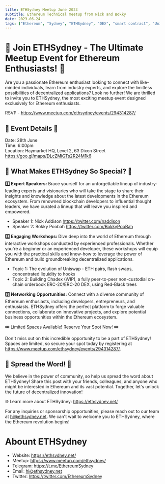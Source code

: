 ```yaml
---
title: ETHSydney Meetup June 2023
subtitle: Ethereum Technical meetup from Nick and Bokky
date: 2023-06-24
tags: ["Ethereum", "Sydney", "ETHSydney", "DEX", "smart contract", "Uniswap"]
---
```


# 📣 Join ETHSydney - The Ultimate Meetup Event for Ethereum Enthusiasts! 🚀

Are you a passionate Ethereum enthusiast looking to connect with like-minded individuals, learn from industry experts, and explore the limitless possibilities of decentralized applications? Look no further! We are thrilled to invite you to ETHSydney, the most exciting meetup event designed exclusively for Ethereum enthusiasts.

RSVP - https://www.meetup.com/ethsydney/events/294314287/

## 🌟 Event Details 🌟
Date: 28th June  
Time: 6:00pm  
Location: Haymarket HQ, Level 2, 63 Dixon Street https://goo.gl/maps/DLcZMiGTs2R24M1k6

## 🎉 What Makes ETHSydney So Special? 🎉

**1️⃣ Expert Speakers:** Brace yourself for an unforgettable lineup of industry-leading experts and visionaries who will take the stage to share their insights and knowledge about the latest developments in the Ethereum ecosystem. From renowned blockchain developers to influential thought leaders, we have curated a lineup that will leave you inspired and empowered.

- Speaker 1: Nick Addison https://twitter.com/naddison
- Speaker 2: Bokky Poobah https://twitter.com/BokkyPooBah

**2️⃣ Engaging Workshops:** Dive deep into the world of Ethereum through interactive workshops conducted by experienced professionals. Whether you're a beginner or an experienced developer, these workshops will equip you with the practical skills and know-how to leverage the power of Ethereum and build groundbreaking decentralized applications.

- Topic 1: The evolution of Uniswap - ETH pairs, flash swaps, concentrated liquidity to hooks
- Topic 2: Building Chadex (WIP), a fully peer-to-peer non-custodial on-chain orderbook ERC-20/ERC-20 DEX, using Red-Black trees

**3️⃣ Networking Opportunities:** Connect with a diverse community of Ethereum enthusiasts, including developers, entrepreneurs, and enthusiasts. ETHSydney offers the perfect platform to forge valuable connections, collaborate on innovative projects, and explore potential business opportunities within the Ethereum ecosystem.

🎟️ Limited Spaces Available! Reserve Your Spot Now! 🎟️

Don't miss out on this incredible opportunity to be a part of ETHSydney! Spaces are limited, so secure your spot today by registering at https://www.meetup.com/ethsydney/events/294314287/.

## 📣 Spread the Word! 📣

We believe in the power of community, so help us spread the word about ETHSydney! Share this post with your friends, colleagues, and anyone who might be interested in Ethereum and its vast potential. Together, let's unlock the future of decentralized innovation!

🌐 Learn more about ETHSydney: https://ethsydney.net/

For any inquiries or sponsorship opportunities, please reach out to our team at hi@ethsydney.net. We can't wait to welcome you to ETHSydney, where the Ethereum revolution begins!

# Abount ETHSydney

- Website: https://ethsydney.net/
- Meetup: https://www.meetup.com/ethsydney/
- Telegram: https://t.me/EthereumSydney
- Email: hi@ethsydney.net
- Twitter: https://twitter.com/EthereumSydney
